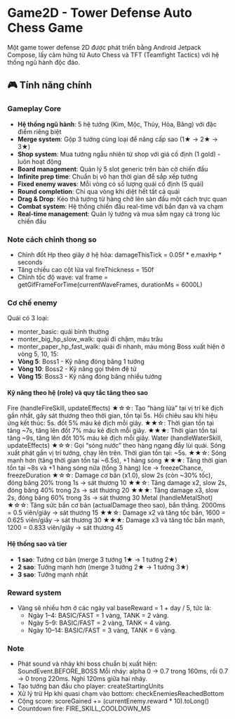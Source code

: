 # Game2D - Tower Defense Auto Chess Game

Một game tower defense 2D được phát triển bằng Android Jetpack Compose, lấy cảm hứng từ Auto Chess và TFT (Teamfight Tactics) với hệ thống ngũ hành độc đáo.

## 🎮 Tính năng chính

### Gameplay Core
- **Hệ thống ngũ hành**: 5 hệ tướng (Kim, Mộc, Thủy, Hỏa, Băng) với đặc điểm riêng biệt
- **Merge system**: Gộp 3 tướng cùng loại để nâng cấp sao (1★ → 2★ → 3★)
- **Shop system**: Mua tướng ngẫu nhiên từ shop với giá cố định (1 gold) - luôn hoạt động
- **Board management**: Quản lý 5 slot generic trên bàn cờ chiến đấu
- **Infinite prep time**: Chuẩn bị vô hạn thời gian để sắp xếp tướng
- **Fixed enemy waves**: Mỗi vòng có số lượng quái cố định (5 quái)
- **Round completion**: Chỉ qua vòng khi diệt hết tất cả quái
- **Drag & Drop**: Kéo thả tướng từ hàng chờ lên sàn đấu một cách trực quan
- **Combat system**: Hệ thống chiến đấu real-time với bắn đạn và va chạm
- **Real-time management**: Quản lý tướng và mua sắm ngay cả trong lúc chiến đấu


### Note cách chỉnh thong so
- Chỉnh đốt Hp theo giây ở hệ hỏa: damageThisTick = 0.05f * e.maxHp * seconds
- Tăng chiều cao cột lửa val fireThickness = 150f
- Chỉnh tốc độ wave: val frame = getGifFrameForTime(currentWaveFrames, durationMs = 6000L)

### Cơ chế enemy
Quái có 3 loại:
- monter_basic: quái bình thường
- monter_big_hp_slow_walk: quái đi chậm, máu trâu
- monter_paper_hp_fast_walk: quái đi nhanh, máu mỏng
Boss xuất hiện ở vòng 5, 10, 15:
- **Vòng 5**: Boss1 - Kỹ năng đóng băng 1 tướng
- **Vòng 10**: Boss2 - Kỹ năng gọi thêm đệ tử  
- **Vòng 15**: Boss3 - Kỹ năng đóng băng nhiều tướng
#### Kỹ năng theo hệ (role) và quy tắc tăng theo sao
Fire (handleFireSkill, updateEffects)
★☆☆: Tạo “hàng lửa” tại vị trí kẻ địch gần nhất, gây sát thương theo thời gian, tồn tại 5s. Hồi chiêu sau khi hiệu ứng kết thúc: 5s. đốt 5% máu kẻ địch mỗi giây.
★★☆: Thời gian tồn tại tăng ~7s, tăng lên đốt 7% máu kẻ địch mỗi giây.
★★★: Thời gian tồn tại tăng ~9s, tăng lên đốt 10% máu kẻ địch mỗi giây.
Water (handleWaterSkill, updateEffects)
★☆☆: Gọi “sóng nước” theo hàng ngang đẩy lùi quái. Sóng xuất phát gần vị trí tướng, chạy lên trên. Thời gian tồn tại: ~5s.
★★☆: Sóng mạnh hơn (tăng thời gian tồn tại ~6.5s), +1 hàng sóng
★★★: Tăng thời gian tồn tại ~8s và +1 hàng sóng nữa (tổng 3 hàng)
Ice ->     freezeChance, freezeDuration
★☆☆: Damage cơ bản (x1.0), slow 2s (còn ~30% tốc), đóng băng 20% trong 1s                 -> sát thương 10
★★☆: Tăng damage x2, slow 2s, đóng băng 40% trong 2s                                      -> sát thương 20
★★★: Tăng damage x3, slow 2s, đóng băng 60% trong 3s                                      -> sát thương 30
Metal (handleMetalShot)
★☆☆: Tăng sức bắn cơ bản (actualDamage theo sao), bắn thẳng. 2000ms = 0.5 viên/giây       -> sát thương 15
★★☆: Damage x2 và tăng tốc bắn, 1600 = 0.625 viên/giây                                    -> sát thương 30
★★★: Damage x3 và tăng tốc bắn mạnh, 1200 = 0.833 viên/giây                               -> sát thương 45

#### Hệ thống sao và tier
- **1 sao**: Tướng cơ bản (merge 3 tướng 1★ → 1 tướng 2★)
- **2 sao**: Tướng mạnh hơn (merge 3 tướng 2★ → 1 tướng 3★)
- **3 sao**: Tướng mạnh nhất
### Reward system
- Vàng sẽ nhiều hơn ở các ngày val baseReward = 1 + day / 5, tức là:
  - Ngày 1–4: BASIC/FAST = 1 vàng, TANK = 2 vàng.
  - Ngày 5–9: BASIC/FAST = 2 vàng, TANK = 4 vàng.
  - Ngày 10–14: BASIC/FAST = 3 vàng, TANK = 6 vàng.
### Note
- Phát sound và nháy khi boss chuẩn bị xuất hiện: SoundEvent.BEFORE_BOSS 
                                                  Mỗi nháy: alpha 0 -> 0.7 trong 160ms, rồi 0.7 -> 0 trong 220ms. Nghỉ 120ms giữa hai nháy.
- Tạo tướng ban đầu cho player: createStartingUnits
- Xử lý trừ Hp khi quasi chạm vào bottom: checkEnemiesReachedBottom
- Cộng score:  scoreGained += (currentEnemy.reward * 10).toLong()
- Countdown fire: FIRE_SKILL_COOLDOWN_MS 